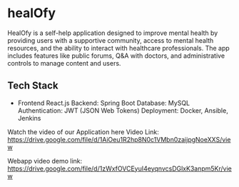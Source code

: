 # healOfy

HealOfy is a self-help application designed to improve mental health by providing users with a supportive community, access to mental health resources, and the ability to interact with healthcare professionals. The app includes features like public forums, Q&A with doctors, and administrative controls to manage content and users.

## Tech Stack
 * Frontend
React.js
Backend: Spring Boot
Database: MySQL
Authentication: JWT (JSON Web Tokens)
Deployment: Docker, Ansible, Jenkins


Watch the video of our Application here
Video Link:
https://drive.google.com/file/d/1AiOeu1R2hp8N0c1VMbn0zaijpgNoeXXS/view

Webapp video demo link:
https://drive.google.com/file/d/1zWxfOVCEyuI4eyqnvcsDGlxK3anpm5Kr/view

